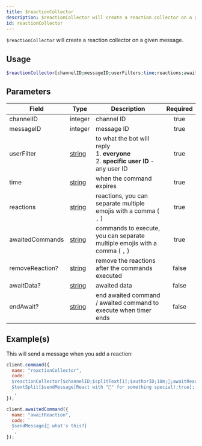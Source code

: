 ```yaml
---
title: $reactionCollector
description: $reactionCollector will create a reaction collector on a given message.
id: reactionCollector
---
```


`$reactionCollector` will create a reaction collector on a given message.

## Usage

```php
$reactionCollector[channelID;messageID;userFilters;time;reactions;awaitedCommands;removeReaction?;awaitData?;endAwait?]
```

## Parameters

| Field           | Type                                                                                              | Description                                                                                    | Required |
| --------------- | ------------------------------------------------------------------------------------------------- | ---------------------------------------------------------------------------------------------- | :------: |
| channelID       | integer                                                                                           | channel ID                                                                                     |   true   |
| messageID       | integer                                                                                           | message ID                                                                                     |   true   |
| userFilter      | [string](https://developer.mozilla.org/en-US/docs/Web/JavaScript/Reference/Global_Objects/String) | to what the bot will reply <br /> 1. **everyone** <br /> 2. **specific user ID** - any user ID |   true   |
| time            | [string](https://developer.mozilla.org/en-US/docs/Web/JavaScript/Reference/Global_Objects/String) | when the command expires                                                                       |   true   |
| reactions       | [string](https://developer.mozilla.org/en-US/docs/Web/JavaScript/Reference/Global_Objects/String) | reactions, you can separate multiple emojis with a comma ( `,` )                               |   true   |
| awaitedCommands | [string](https://developer.mozilla.org/en-US/docs/Web/JavaScript/Reference/Global_Objects/String) | commands to execute, you can separate multiple emojis with a comma ( `,` )                     |   true   |
| removeReaction? | [string](https://developer.mozilla.org/en-US/docs/Web/JavaScript/Reference/Global_Objects/String) | remove the reactions after the commands executed                                               |  false   |
| awaitData?      | [string](https://developer.mozilla.org/en-US/docs/Web/JavaScript/Reference/Global_Objects/String) | awaited data                                                                                   |  false   |
| endAwait?       | [string](https://developer.mozilla.org/en-US/docs/Web/JavaScript/Reference/Global_Objects/String) | end awaited command / awaited command to execute when timer ends                               |  false   |

## Example(s)

This will send a message when you add a reaction:

```js
client.command({
  name: "reactionCollector",
  code: `
  $reactionCollector[$channelID;$splitText[1];$authorID;10m;👀;awaitReaction;;true]
  $textSplit[$sendMessage[React with "👀" for something special!;true]; ]
  `,
});

client.awaitedCommand({
  name: "awaitReaction",
  code: `
  $sendMessage[👀 what's this?]
  `,
});
```
